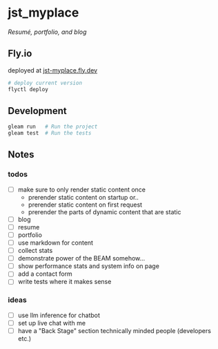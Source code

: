 # jst_myplace
*Resumé, portfolio, and blog*

## Fly.io
deployed at [jst-myplace.fly.dev](https://jst-myplace.fly.dev)

```sh
# deploy current version
flyctl deploy
```


## Development

```sh
gleam run   # Run the project
gleam test  # Run the tests
```

## Notes

### todos
- [ ] make sure to only render static content once
  - prerender static content on startup or..
  - prerender static content on first request 
  - prerender the parts of dynamic content that are static
- [ ] blog
- [ ] resume
- [ ] portfolio
- [ ] use markdown for content
- [ ] collect stats
- [ ] demonstrate power of the BEAM somehow...
- [ ] show performance stats and system info on page
- [ ] add a contact form
- [ ] write tests where it makes sense

### ideas
- [ ] use llm inference for chatbot
- [ ] set up live chat with me
- [ ] have a "Back Stage" section technically minded people (developers etc.)